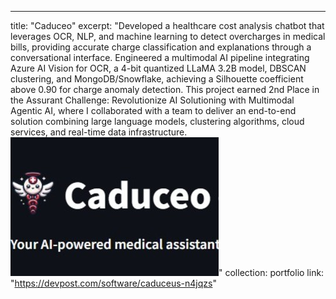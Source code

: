 ---
title: "Caduceo"
excerpt: "Developed a healthcare cost analysis chatbot that leverages OCR, NLP, and machine learning to detect overcharges in medical bills, providing accurate charge classification and explanations through a conversational interface. Engineered a multimodal AI pipeline integrating Azure AI Vision for OCR, a 4-bit quantized LLaMA 3.2B model, DBSCAN clustering, and MongoDB/Snowflake, achieving a Silhouette coefficient above 0.90 for charge anomaly detection. This project earned 2nd Place in the Assurant Challenge: Revolutionize AI Solutioning with Multimodal Agentic AI, where I collaborated with a team to deliver an end-to-end solution combining large language models, clustering algorithms, cloud services, and real-time data infrastructure.<br/><img src='/images/caduceo.jpg'>"
collection: portfolio
link: "https://devpost.com/software/caduceus-n4jqzs"
